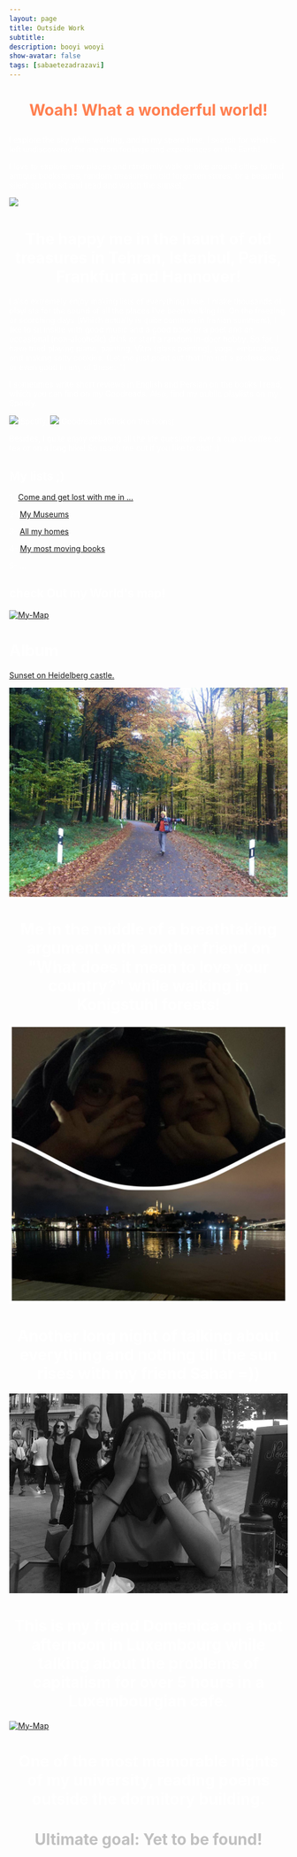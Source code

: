 ```yaml
---
layout: page
title: Outside Work
subtitle: 
description: booyi wooyi
show-avatar: false
tags: [sabaetezadrazavi]
---
```




<style>{color:White;}</style>
 
<style>H1{color:White;}</style>
<style>H2{color:White;}</style>
<style>H3{color:White;}</style>
<style>p{color:White;}</style>


<h1 align="center"> <p style="color:#ff7f50;"> Woah! What a wonderful world! </p> </h1>


I explore the sky while working, and in my spare time, I search for what is left undiscovered for me from feelings and experiences on the Earth!

I love to explore new places and randomly walk or bike around cities to find antique bookstores, random treasures in old forgotten stores, or a beautiful silent spot to sit and read and watch the sunset. 

<img src="../Pics/treasure-haunt.jpg" height="80px">
<h1 align="center"> The happy me in the haunt of old treasures in Tehran, Istanbul, Paris, Frankfurt and Hannover! </h1>



I also extremely enjoy making lists of everything I like. I make thousands of playlists for the sound of all the places I've been walking in.
On the freezing or scorching days (Which actually is quite common in Iranian summers), I like to sit inside with good music and a good book or a poet and an occasional (non-alcoholic) drink or start a random in-door hobby. So far, I have tried playing piano, painting, Vitra (glass painting), yoga, embroidery, and making salty cookies. (Let me just point out that I'm not a professional or even good in any of these:-") 

I sometimes write short reviews in English and Persian on the books I read, which you can find on my Goodreads.
Also, find my public playlists on my Spotify.


[<img src="../Pics/spotify.png" height="60px">](https://open.spotify.com/user/s_etezad?si=5d5f69efe6af4438) Spotify,  [<img src="../Pics/Goodreads.png" height="60px">](https://www.goodreads.com/user/show/151073804-saba-etezad-razavi) Goodreads (Click on the icons) 




Besides, I quite enjoy debating all the life questions over a cup of coffee or tea or on a long hike! So reach me out if you like to chat ;)

## My lists ;)

1- [Come and get lost with me in ...]()

2- [My Museums]()

3- [All my homes]()

4- [My most moving books]()

5- ...


## check Out my World's map!
[![My-Map](./My-Map/My-Map.jpg)]()


# Album

[Sunset on Heidelberg castle.]()



[![My-Map](./Pics/konigstuhl.jpg)]()
<h1 align="center"> Me in the middle of a breathtaking argument with another friend on "What does it mean to love your country?" while walking in Konigstuhl forests! </h1>



[![My-Map](./Pics/istanbul.jpg)]()
<h1 align="center"> Another long night of talking about everything and nothing till the sun rises with my friend Sahar =)) </h1>



[![My-Map](./Pics/domenica.jpg)]()
<h1 align="center"> This is my friend Domenica on a hot afternoon in Luxembourg while talking about the problems of capitalism for over 5 hours in a Luxembourgian cafe.  </h1>



[![My-Map](./Pics/dorm.jpg)]()
<h1 align="center"> One of the most memorable nights of my university, reading poems outside the dormitory building. </h1>





<h1 align="center"> <p style="color:silver;"> Ultimate goal: Yet to be found! </p> </h1>




